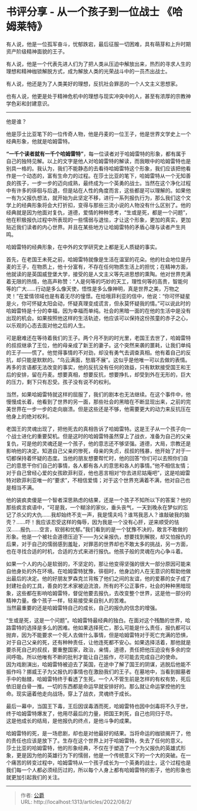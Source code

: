 # 书评分享 - 从一个孩子到一位战士 《哈姆莱特》

有人说，他是一位孤军奋斗，忧郁跌宕，最后征服一切困难，具有萌芽和上升时期资产阶级精神面貌的王子。

有人说，他是一个代表先进人们为了把人类从压迫中解放出来，热烈的寻求人生的理想和精神枷锁解脱方式，成为解放人类的光荣战斗中的一员杰出战士。

有人说，他还是为了人类美好的理想，反抗社会罪恶的一个人文主义思想家。

也有人说，他更是处于精神危机中的理想与现实冲突中的人，甚至有浓厚的宗教神学色彩和封建意识。

* * *

他是谁？

他是莎士比亚笔下的一位传奇人物，他是丹麦的一位王子，他是世界文学史上一个经典形象，他就是哈姆雷特。

**“一千个读者就有一千个哈姆雷特”**，每一位读者对于哈姆雷特的形象，都有属于自己的独特见解。以上的文字是他人对哈姆雷特的解读，而我眼中的哈姆雷特也是别具一格的。我认为，我们不能静态的去看待哈姆雷特这个形象，我们应该把他看作是一个动态的，富有生命力的过程。在莎士比亚的笔下，哈姆雷特从一个无知善良的孩子，一步一步的迈向成熟，最终成为一个英勇的战士。当然在这个净化过程中有许多的徘徊与后退，但是站在人性的角度而言，这些都是可以理解的。如果他一有为父报仇想法，就开始为此坚定不移，进行一系列报仇行为，那么我们这个文学上的经典形象将会大打折扣，变得与那些三流小说的人物没有什么区别了。他的经典就是因为他面对复仇，道德，爱情的种种思考，“生或是死，都是一个问题”，他在积极报仇过程中所表现的一些懦弱与退怯，才让这个形象，更加的真实，更加贴近我们读者的内心世界。并且在某些地方让哈姆雷特的矛盾心理与读者产生共鸣。

哈姆雷特的经典形象，在中外的文学研究史上都是无人质疑的事实。

首先，在老国王未死之前，哈姆雷特就像是生活在温室的花朵。他的社会地位是丹麦的王子，在物质上，他十分富有，不存在任何物质生活上的担忧；在精神方面，他就读的是英国威登堡大学，接受的是人文主义等先进思想的熏陶。他对世界充满着无限的热情，他高声称赞：“人是何等的巧妙的天工，理性何等的高贵，智能何等的广大……行动是多么像天使，悟性是多么像神明，真是世界之美，万物之灵！”在爱情领域也是有着无尽的憧憬。在给哦菲利亚的信中，他说：“你可怀疑星是火，你可怀疑太阳会动，怀疑真理变成谎言，但永莫怀疑我的情。”可以说此时的哈姆雷特是十分的幸福，因为幸福而单纯。社会的黑暗一面的在他的生活中是没有出现的机会。如果按照他这样的生活轨迹，他应该可以保持这份孩童的赤子之心，以乐观的心态去面对他之后的人生。

可是磨难还在等待着我们的王子。两个月不到的时光里，老国王去世了，哈姆雷特的叔叔继承了王位，他的母亲成了新王的妻子。这个突然来袭的噩耗，让我们单纯的王子——慌了。他觉得事情的不对劲，却没有勇气去调查真相。他有着自己的反抗，却只能是默默的。“乌云满面，愁眉不展”。这似乎是他唯一可以去做的表情。再多的言语都无法改变的事实，他的反抗没有任何的效益，只有默默接受国王和王后的安排，留在丹麦。想要真相，想要反抗，想要挣扎，却受到外在无形的，巨大的压力，剩下只有忍受。孩子没有说不的权利。

当然，如果哈姆雷特就这样的屈服了，我们的剧本也无法继续。在这个事件中，他慢慢成长着，他看到了世界的另一面，那些社会的黑暗在不断显现出来，之前的完美世界在一步一步的走向崩溃。但是这些还是不够，他需要更大的动力来反抗压在他身上的绝对权利。

老国王的灵魂出现了，把他死去的真相告诉了哈姆雷特。这是王子从一个孩子向一个战士进化的重要契机。但是这时的哈姆雷特虽然穿上了战衣，准备为自己的父亲复仇，可是他的灵魂还是一个孩子，他的意志还不够坚强。道德，大局，宗教还是影响他的决定。知道自己父亲的惨死，母亲的失贞，叔叔的残暴，他开始了对于一切都保持着怀疑的态度。当他的朋友想要帮忙时，他的回答“你们可以去照你们自己的意思干你们自己的事情，各人都有各人的意思和各人的事情。”他不相信友情；对于自己曾经心爱的女孩欧菲利亚，他也恶言相对“你去进尼姑庵吧”，这是哈姆雷特对欧菲利亚唯一的“要求”，不相信爱情；对于这个世界充满着不满，他对自己也是相当不满。

他的装疯卖傻是一个智者深思熟虑的结果，还是一个孩子不知所以下的答案？他的那些疯言疯语中，“可是我，一个糊涂的家伙，垂头丧气，一天到晚永在梦似的忘记了杀父的大仇……我却始终不支一声，我是懦夫吗？谁骂我恶人？谁敲破我的脑壳？……吓！我应该忍受这样的侮辱，因为我是一个没有心肝，逆来顺受的怯汉……报仇……空言，软弱和忧郁。”我们看到的是一个犹豫不决的，敢言不敢做的形象。他是一个被社会道德压迫下——为父亲报仇，想要找到解脱，却又怕报仇的后果，对于自己的懦弱感到羞耻，对罪恶的世界却也不敢太多的挑战，另一方面，也在寻找合适的时机，合适的方式来进行报仇。他孩子般的灵魂在内心争斗着。

如果一个人的内心是软弱的，不坚定的，那让他变得坚强的很大一部分原因可能来自他身处的外在环境。在哈姆雷特犹豫，徘徊时，他身边的人在无意识的帮助他做出最后的决定。他的好朋友罗森克兰背叛了他们之间的友谊，他的爱慕的女子成了封建社会的工具，善良的艺术家被迫流浪，所有的不公正事件，社会的种种黑暗现象，这些都在影响哈姆雷特，督促他要去报仇，去改变整个世界，这是他一部分的精神力量。像个孩子一样，轻易接受来自别人的苦难。  
当然最重要的还是哈姆雷特自己的成长，自己的报仇的信念的增强。

“生或是死，这是一个问题”。哈姆雷特最经典的独白。在面对这个残酷的世界，哈路雷特的选择是多么的困难。他如果选择死亡，那么可能是什么责任，报仇都可以抛弃，因为不能要求一个死人去做什么事情，但是哈姆雷特对于死亡充满的恐惧，对于自己父亲的死，还有种种责任，让他连死都不安心。如果选择活着，那他就是要杀死自己的叔叔，要重整国家，政治，亲情，道德，责任把他压迫没有多余的空间呼吸。所以他唯有不断的批判才能让自己振作，尽可能去完成自己的使命。  
因为戏剧演出，哈姆雷特被迫去了英国，在途中了解了国王的阴谋，逃脱后他能不振作吗？挪威王子为父报仇的事情也在激励我们的王子。在墓地中，当看到掘墓者手中的骷髅，哈姆雷特终于看透了生死。一个人不管生前是怎样的有权有势，死后依旧是白骨一推。一切的东西都是命运早就安排好的。那么就让命运掌控他的生命。现实逼着他走向战场，穿上了战衣，灵魂终于成长。

最后一幕中，当国王下毒，王后因误毒酒而死，哈姆雷特也因中剑毒将不久于世，终于哈姆雷特爆发了，他用尽最后的力量，把国王刺死，自己也同归于尽。  
这是他成长的结局，是他报仇的终点，是他斗争的成果。

哈姆雷特的死，是一场悲剧，却也是对他最好的结果。当将命运的枷锁揭开了，他的责任也应该是放下了。生存在这个世界上对于哈姆雷特，失去了任何的意义。  
莎士比亚的哈姆雷特，他的形象经典，不仅在于塑造了一个为父报仇的英雄式形象，更是因为他的英雄行为下的懦弱，他是一个传统意义下的一个大的突破。在一个痛苦的转变过程中，哈姆雷特从一个孩子成长为一个英勇的战士，这个过程也是我们每一个人都必须经历过的，所以每个人身上都有哈姆雷特的影子，他的形象也就更加引起我们的关注。

---

> 作者: [公爵](https://blog.gjcloak.top)  
> URL: http://localhost:1313/articles/2022/08/2/  

